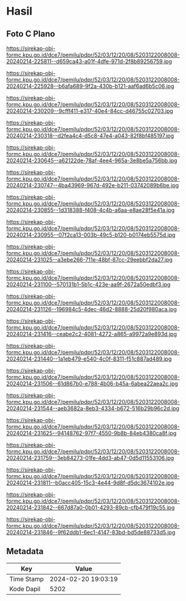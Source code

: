 # Hasil

## Foto C Plano

https://sirekap-obj-formc.kpu.go.id/dce7/pemilu/pdpr/52/03/12/20/08/5203122008008-20240214-225811--d659ca43-a01f-4dfe-971d-2f8b89256759.jpg

https://sirekap-obj-formc.kpu.go.id/dce7/pemilu/pdpr/52/03/12/20/08/5203122008008-20240214-225928--b6afa689-9f2a-430b-b121-aaf6ad6b5c06.jpg

https://sirekap-obj-formc.kpu.go.id/dce7/pemilu/pdpr/52/03/12/20/08/5203122008008-20240214-230209--9cfff411-e317-40e4-84cc-d46755c02703.jpg

https://sirekap-obj-formc.kpu.go.id/dce7/pemilu/pdpr/52/03/12/20/08/5203122008008-20240214-230318--d2fea4c4-d5c8-47e4-a043-82f8bf485197.jpg

https://sirekap-obj-formc.kpu.go.id/dce7/pemilu/pdpr/52/03/12/20/08/5203122008008-20240214-230645--a62122de-78af-4ee4-965a-3e8be5a756bb.jpg

https://sirekap-obj-formc.kpu.go.id/dce7/pemilu/pdpr/52/03/12/20/08/5203122008008-20240214-230747--4ba43969-967d-492e-b211-03742089b6be.jpg

https://sirekap-obj-formc.kpu.go.id/dce7/pemilu/pdpr/52/03/12/20/08/5203122008008-20240214-230855--1d318388-f408-4c4b-a6aa-e8ae28f5e41a.jpg

https://sirekap-obj-formc.kpu.go.id/dce7/pemilu/pdpr/52/03/12/20/08/5203122008008-20240214-230955--07f2ca13-003b-49c5-b120-b0174eb5575d.jpg

https://sirekap-obj-formc.kpu.go.id/dce7/pemilu/pdpr/52/03/12/20/08/5203122008008-20240214-231025--a3ebe266-711e-48bf-87cc-29eebbf2da27.jpg

https://sirekap-obj-formc.kpu.go.id/dce7/pemilu/pdpr/52/03/12/20/08/5203122008008-20240214-231100--570131b1-5b1c-423e-aa9f-2672a50edbf3.jpg

https://sirekap-obj-formc.kpu.go.id/dce7/pemilu/pdpr/52/03/12/20/08/5203122008008-20240214-231126--196984c5-4dec-46d2-8888-25d20f980aca.jpg

https://sirekap-obj-formc.kpu.go.id/dce7/pemilu/pdpr/52/03/12/20/08/5203122008008-20240214-231416--ceabe2c2-4081-4272-a865-a9972a9e893d.jpg

https://sirekap-obj-formc.kpu.go.id/dce7/pemilu/pdpr/52/03/12/20/08/5203122008008-20240214-231440--1a1eb479-e540-4c0f-8311-f51c887ad489.jpg

https://sirekap-obj-formc.kpu.go.id/dce7/pemilu/pdpr/52/03/12/20/08/5203122008008-20240214-231506--61d867b0-e788-4b06-b45a-6abea22aea2c.jpg

https://sirekap-obj-formc.kpu.go.id/dce7/pemilu/pdpr/52/03/12/20/08/5203122008008-20240214-231544--aeb3682a-8eb3-4334-b672-516b29b96c2d.jpg

https://sirekap-obj-formc.kpu.go.id/dce7/pemilu/pdpr/52/03/12/20/08/5203122008008-20240214-231625--94148762-97f7-4550-9b8b-84eb4380ca8f.jpg

https://sirekap-obj-formc.kpu.go.id/dce7/pemilu/pdpr/52/03/12/20/08/5203122008008-20240214-231759--3eb84273-01fe-4dd3-ab47-0d5d11553106.jpg

https://sirekap-obj-formc.kpu.go.id/dce7/pemilu/pdpr/52/03/12/20/08/5203122008008-20240214-231811--b0acc405-15c3-4e44-9d8f-d5dc3674102e.jpg

https://sirekap-obj-formc.kpu.go.id/dce7/pemilu/pdpr/52/03/12/20/08/5203122008008-20240214-231842--667d87a0-0b01-4293-89cb-cfb479f19c55.jpg

https://sirekap-obj-formc.kpu.go.id/dce7/pemilu/pdpr/52/03/12/20/08/5203122008008-20240214-231846--9f62ddb1-6ec1-4147-83bd-bd5de88733d5.jpg


## Metadata

| Key        | Value               |
| ---------- | ------------------- |
| Time Stamp | 2024-02-20 19:03:19 |
| Kode Dapil | 5202                |



